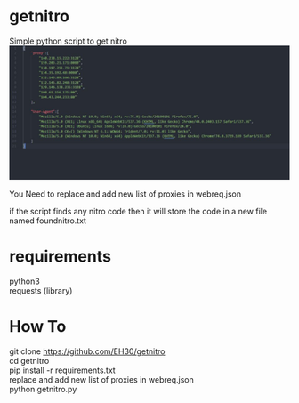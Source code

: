 # getnitro
Simple python script to get nitro
<img src="https://github.com/EH30/getnitro/blob/master/proxy_list.JPG" >

You Need to replace and add new list of proxies in webreq.json   


if the script finds any nitro code then it will store the code in a new file named foundnitro.txt


# requirements
python3   
requests (library)   

# How To
git clone https://github.com/EH30/getnitro   
cd getnitro   
pip install -r requirements.txt   
replace and add new list of proxies in webreq.json   
python getnitro.py

